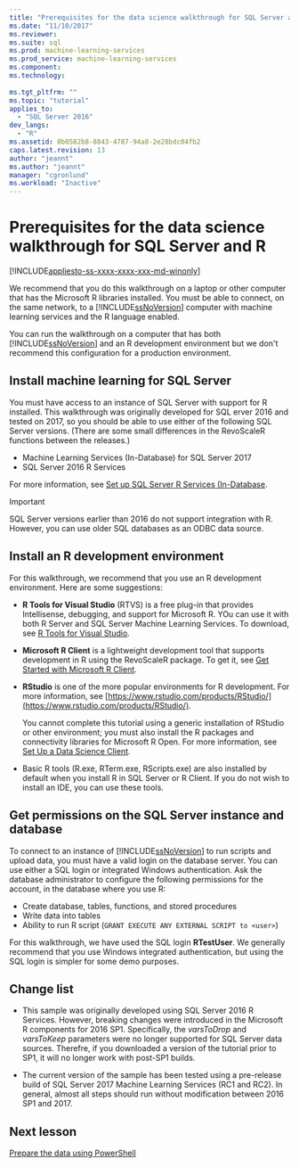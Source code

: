 ```yaml
---
title: "Prerequisites for the data science walkthrough for SQL Server and R | Microsoft Docs"
ms.date: "11/10/2017"
ms.reviewer: 
ms.suite: sql
ms.prod: machine-learning-services
ms.prod_service: machine-learning-services
ms.component: 
ms.technology: 
  
ms.tgt_pltfrm: ""
ms.topic: "tutorial"
applies_to: 
  - "SQL Server 2016"
dev_langs: 
  - "R"
ms.assetid: 0b0582b8-8843-4787-94a8-2e28bdc04fb2
caps.latest.revision: 13
author: "jeannt"
ms.author: "jeannt"
manager: "cgronlund"
ms.workload: "Inactive"
---
```

# Prerequisites for the data science walkthrough for SQL Server and R
[!INCLUDE[appliesto-ss-xxxx-xxxx-xxx-md-winonly](../../includes/appliesto-ss-xxxx-xxxx-xxx-md-winonly.md)]

We recommend that you do this walkthrough on a laptop or other computer that has the Microsoft R libraries installed. You must be able to connect, on the same network, to a [!INCLUDE[ssNoVersion](../../includes/ssnoversion-md.md)] computer with machine learning services and the R language enabled.

You can run the walkthrough on a computer that has both [!INCLUDE[ssNoVersion](../../includes/ssnoversion-md.md)] and an R development environment but we don't recommend this configuration for a production environment.

## Install machine learning for SQL Server

You must have access to an instance of SQL Server with support for R installed. This walkthrough was originally developed for SQL erver 2016 and tested on 2017, so you should be able to use either of the following SQL Server versions. (There are some small differences in the RevoScaleR functions between the releases.)

+ Machine Learning Services (In-Database) for SQL Server 2017
+ SQL Server 2016 R Services

For more information, see [Set up SQL Server R Services (In-Database](../r/set-up-sql-server-r-services-in-database.md).

> [!IMPORTANT]
> SQL Server versions earlier than 2016 do not support integration with R. However, you can use older SQL databases as an ODBC data source.

## Install an R development environment

For this walkthrough, we recommend that you use an R development environment. Here are some suggestions:

- **R Tools for Visual Studio** (RTVS) is a free plug-in that provides Intellisense, debugging, and support for Microsoft R. YOu can use it with both R Server and SQL Server Machine Learning Services. To download, see [R Tools for Visual Studio](https://www.visualstudio.com/vs/rtvs/).

- **Microsoft R Client** is a lightweight development tool that supports development in R using the RevoScaleR package. To get it, see [Get Started with Microsoft R Client](https://docs.microsoft.com/machine-learning-server/r-client/what-is-microsoft-r-client).

- **RStudio** is one of the more popular environments for R development. For more information, see [https://www.rstudio.com/products/RStudio/](https://www.rstudio.com/products/RStudio/).

    You cannot complete this tutorial using a generic installation of RStudio or other environment; you must also install the R packages and connectivity libraries for Microsoft R Open. For more information, see [Set Up a Data Science Client](../r/set-up-a-data-science-client.md).

- Basic R tools (R.exe, RTerm.exe, RScripts.exe) are also installed by default when you install R in SQL Server or R Client. If you do not wish to install an IDE, you can use these tools.

## Get permissions on the SQL Server instance and database

To connect to an instance of [!INCLUDE[ssNoVersion](../../includes/ssnoversion-md.md)] to run scripts and upload data, you must have a valid login on the database server.  You can use either a SQL login or integrated Windows authentication. Ask the database administrator to configure the following permissions for the account, in the database where you use R:

- Create database, tables, functions, and stored procedures
- Write data into tables
- Ability to run R script (`GRANT EXECUTE ANY EXTERNAL SCRIPT to <user>`)

For this walkthrough, we have used the SQL login **RTestUser**. We generally recommend that you use Windows integrated authentication, but using the SQL login is simpler for some demo purposes.

## Change list

+ This sample was originally developed using SQL Server 2016 R Services. However, breaking changes were introduced in the Microsoft R components for 2016 SP1. Specifically, the _varsToDrop_ and _varsToKeep_ parameters were no longer supported for SQL Server data sources. Therefre, if you downloaded a version of the tutorial prior to SP1, it will no longer work with post-SP1 builds.

+ The current version of the sample has been tested using a pre-release build of SQL Server 2017 Machine Learning Services (RC1 and RC2). In general, almost all steps should run without modification between 2016 SP1 and 2017.

## Next lesson

[Prepare the data using PowerShell](/walkthrough-prepare-the-data.md)
